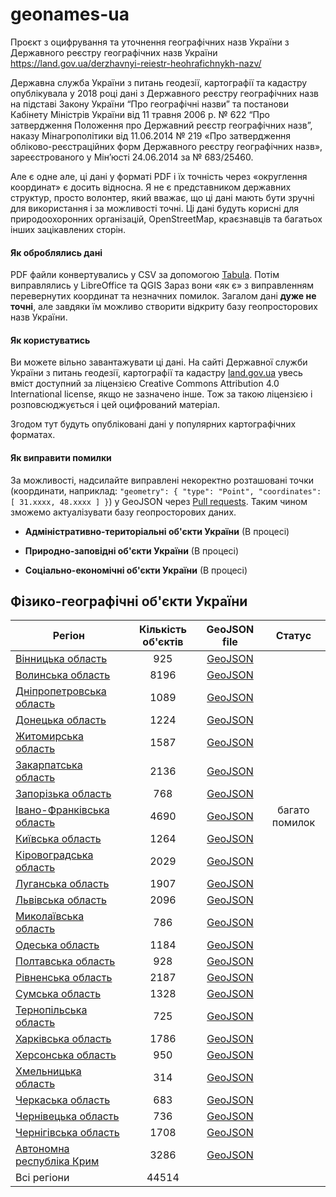 # geonames-ua
Проєкт з оцифрування та уточнення географічних назв України з Державного реєстру географічних назв України https://land.gov.ua/derzhavnyi-reiestr-heohrafichnykh-nazv/

Державна служба України з питань геодезії, картографії та кадастру опублікувала у 2018 році дані з Державного реєстру географічних назв на підставі Закону України “Про географічні назви” та постанови Кабінету Міністрів України від 11 травня 2006 р. № 622 “Про затвердження Положення про Державний реєстр географічних назв”, наказу Мінагрополітики від 11.06.2014 № 219 «Про затвердження обліково-реєстраційних форм Державного реєстру географічних назв», зареєстрованого у Мін’юсті 24.06.2014 за № 683/25460.

Але є одне але, ці дані у форматі PDF і їх точність через «округлення координат» є досить відносна. Я не є представником державних структур, просто волонтер, який вважає, що ці дані мають бути зручні для використання і за можливості точні. Ці дані будуть корисні для природоохоронних організацій, OpenStreetMap, краєзнавців та багатьох інших зацікавлених сторін.

#### Як оброблялись дані

PDF файли конвертувались у CSV за допомогою [Tabula](https://tabula.technology/). Потім виправлялись у LibreOffice та QGIS
Зараз вони «як є» з виправленням перевернутих координат та незначних помилок. Загалом дані __дуже не точні__, але завдяки їм можливо створити відкриту базу геопросторових назв України.


#### Як користуватись

Ви можете вільно завантажувати ці дані. На сайті Державної служби України з питань геодезії, картографії та кадастру [land.gov.ua](https://land.gov.ua/)  увесь вміст доступний за ліцензією Creative Commons Attribution 4.0 International license, якщо не зазначено інше. Тож за такою ліцензією і розповсюджується і цей оцифрований матеріал.

Згодом тут будуть опубліковані дані у популярних картографічних форматах.

#### Як виправити помилки

За можливості, надсилайте виправлені некоректно розташовані точки (координати, наприклад: `"geometry": { "type": "Point", "coordinates": [ 31.xxxx, 48.xxxx ] }`) у GeoJSON через [Pull requests](https://github.com/gontsa/geonames-ua/pulls). Таким чином зможемо актуалізувати базу геопросторових даних.


* __Адміністративно-територіальні об'єкти України__ (В процесі)

* __Природно-заповідні об'єкти України__ (В процесі)

* __Соціально-економічні об'єкти України__ (В процесі)

## Фізико-географічні об'єкти України


| Регіон                    | Кількість об'єктів | GeoJSON file | Статус |
|---------------------------|:---------:|:---:|:-------:|
| [Вінницька область](https://land.gov.ua/wp-content/uploads/2018/02/Вінницька_область.7z)        |    925    | [GeoJSON](https://github.com/gontsa/geonames-ua/blob/main/geojson/fiz-geo-vinnytska.geojson)    |         |
| [Волинська область](https://land.gov.ua/wp-content/uploads/2018/02/Волинська_область.7z)        |    8196   |   [GeoJSON](https://github.com/gontsa/geonames-ua/blob/main/geojson/fiz-geo-volynska.geojson)  |         |
| [Дніпропетровська область](https://land.gov.ua/wp-content/uploads/2018/02/Дніпропетровська_область.7z)  |    1089   |  [GeoJSON](https://github.com/gontsa/geonames-ua/blob/main/geojson/fiz-geo-dnipropetrovska.geojson)  |         |
| [Донецька область](https://land.gov.ua/wp-content/uploads/2018/02/Донецька_область.7z)          |    1224   |   [GeoJSON](https://github.com/gontsa/geonames-ua/blob/main/geojson/fiz-geo-donetska.geojson)  |         |
| [Житомирська область](https://land.gov.ua/wp-content/uploads/2018/02/Житомирська_область.7z)       |    1587   |   [GeoJSON](https://github.com/gontsa/geonames-ua/blob/main/geojson/fiz-geo-zhytomyrska.geojson)  |         |
| [Закарпатська область](https://land.gov.ua/wp-content/uploads/2018/02/Закарпатська_область.7z)      |    2136   | [GeoJSON](https://github.com/gontsa/geonames-ua/blob/main/geojson/fiz-geo-zakarpatska.geojson)    |         |
| [Запорізька область](https://land.gov.ua/wp-content/uploads/2018/02/Запорізька_область.7z)       |    768    |  [GeoJSON](https://github.com/gontsa/geonames-ua/blob/main/geojson/fiz-geo-zaporizska.geojson)   |         |
| [Івано-Франківська область](https://land.gov.ua/wp-content/uploads/2018/02/Івано-Франківська_область.7z) |    4690   |  [GeoJSON](https://github.com/gontsa/geonames-ua/blob/main/geojson/fiz-geo-ivano-frankivska.geojson)   |  багато помилок       |
| [Київська область](https://land.gov.ua/wp-content/uploads/2018/02/Київська_область.7z)          |    1264   |  [GeoJSON](https://github.com/gontsa/geonames-ua/blob/main/geojson/fiz-geo-kyivska.geojson)   |         |
| [Кіровоградська область](https://land.gov.ua/wp-content/uploads/2018/02/Кіровоградська_область.7z)    |    2029   |  [GeoJSON](https://github.com/gontsa/geonames-ua/blob/main/geojson/fiz-geo-kirovogradska.geojson)   |         |
| [Луганська область](https://land.gov.ua/wp-content/uploads/2018/02/Луганська_область.7z)         |    1907   |  [GeoJSON](https://github.com/gontsa/geonames-ua/blob/main/geojson/fiz-geo-luganska.geojson)   |         |
| [Львівська область](https://land.gov.ua/wp-content/uploads/2018/08/Львівська_обл.7z)         |    2096   |   [GeoJSON](https://github.com/gontsa/geonames-ua/blob/main/geojson/fiz-geo-lvivska.geojson)  |         |
| [Миколаївська область](https://land.gov.ua/wp-content/uploads/2018/02/Миколаївська_область.7z)      |    786    |  [GeoJSON](https://github.com/gontsa/geonames-ua/blob/main/geojson/fiz-geo-mykolaivska.geojson)   |         |
| [Одеська область](https://land.gov.ua/wp-content/uploads/2018/02/Одеська_область.7z)           |    1184   |  [GeoJSON](https://github.com/gontsa/geonames-ua/blob/main/geojson/fiz-geo-odeska.geojson)   |         |
| [Полтавська область](https://land.gov.ua/wp-content/uploads/2018/02/Полтавська_область.7z)        |    928    |  [GeoJSON](https://github.com/gontsa/geonames-ua/blob/main/geojson/fiz-geo-poltavska.geojson)   |         |
| [Рівненська область](https://land.gov.ua/wp-content/uploads/2018/02/Рівненська_область.7z)        |    2187   |  [GeoJSON](https://github.com/gontsa/geonames-ua/blob/main/geojson/fiz-geo-rivnenska.geojson)   |         |
| [Сумська область](https://land.gov.ua/wp-content/uploads/2018/02/Сумська_область.7z)           |    1328   |  [GeoJSON](https://github.com/gontsa/geonames-ua/blob/main/geojson/fiz-geo-sumska.geojson)   |         |
| [Тернопільська область](https://land.gov.ua/wp-content/uploads/2018/02/Тернопільська_область.7z)     |    725    |   [GeoJSON](https://github.com/gontsa/geonames-ua/blob/main/geojson/fiz-geo-ternopilska.geojson)  |         |
| [Харківська область](https://land.gov.ua/wp-content/uploads/2018/02/Харківська_область.7z)        |    1786   |  [GeoJSON](https://github.com/gontsa/geonames-ua/blob/main/geojson/fiz-geo-kharkivska.geojson)   |         |
| [Херсонська область](https://land.gov.ua/wp-content/uploads/2018/08/Херсонська_обл.7z)       |    950    |  [GeoJSON](https://github.com/gontsa/geonames-ua/blob/main/geojson/fiz-geo-khersonska.geojson)   |         |
| [Хмельницька область](https://land.gov.ua/wp-content/uploads/2018/02/Хмельницька_область.7z)       |    314    |   [GeoJSON](https://github.com/gontsa/geonames-ua/blob/main/geojson/fiz-geo-khmelnytska.geojson)  |         |
| [Черкаська область](https://land.gov.ua/wp-content/uploads/2018/02/Черкаська_область-1.7z)         |    683    |  [GeoJSON](https://github.com/gontsa/geonames-ua/blob/main/geojson/fiz-geo-cherkaska.geojson)   |         |
| [Чернівецька область](https://land.gov.ua/wp-content/uploads/2018/02/Чернівецька_область.7z)       |    736    |  [GeoJSON](https://github.com/gontsa/geonames-ua/blob/main/geojson/fiz-geo-chernivetska.geojson)   |         |
| [Чернігівська область](https://land.gov.ua/wp-content/uploads/2018/02/Чернігівська_область.7z)      |    1708   |  [GeoJSON](https://github.com/gontsa/geonames-ua/blob/main/geojson/fiz-geo-chernigivska.geojson)   |         |
| [Автономна республіка Крим](https://land.gov.ua/wp-content/uploads/2018/02/Автономна-Республіка-Крим.7z) |    3286   |  [GeoJSON](https://github.com/gontsa/geonames-ua/blob/main/geojson/fiz-geo-ar-krym.geojson)   |         |
| Всі регіони               |   44514   |     |         |
